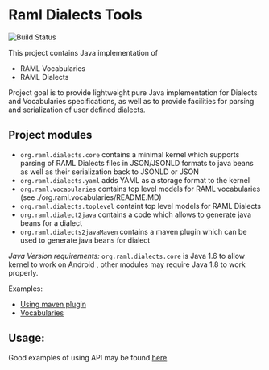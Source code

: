 # Raml Dialects Tools


![Build Status](https://api.travis-ci.org/petrochenko-pavel-a/raml-dialects-tools.svg)

This project contains Java implementation of
  
  * RAML Vocabularies 
  * RAML Dialects

Project goal is to provide lightweight pure Java implementation for Dialects and Vocabularies specifications, as well as to provide facilities for parsing and serialization of user
defined dialects.  

## Project modules

* `org.raml.dialects.core` contains a minimal kernel which supports parsing of RAML Dialects files in JSON/JSONLD formats to java beans as well as their serialization back to JSONLD or JSON
* `org.raml.dialects.yaml` adds YAML as a storage format to the kernel
* `org.raml.vocabularies` contains top level models for RAML vocabularies (see ./org.raml.vocabularies/README.MD)
* `org.raml.dialects.toplevel` containt top level models for RAML Dialects
* `org.raml.dialect2java` contains a code which allows to generate java beans for a dialect
* `org.raml.dialects2javaMaven` contains a maven plugin which can be used to generate java beans for dialect


*Java Version requirements:* `org.raml.dialects.core` is Java 1.6 to allow kernel to work on Android , other modules may require Java 1.8 to work properly.

Examples: 
 * [Using maven plugin](./examples/dialect2java)
 * [Vocabularies](https://github.com/petrochenko-pavel-a/raml-dialects-tools/tree/master/org.raml.vocabularies)  


## Usage:
 Good examples of using API may be found [here](./examples/dialect2java/src/test/java/org/aml/example/simple/dialects2java/BasicTest.java) 
 
  